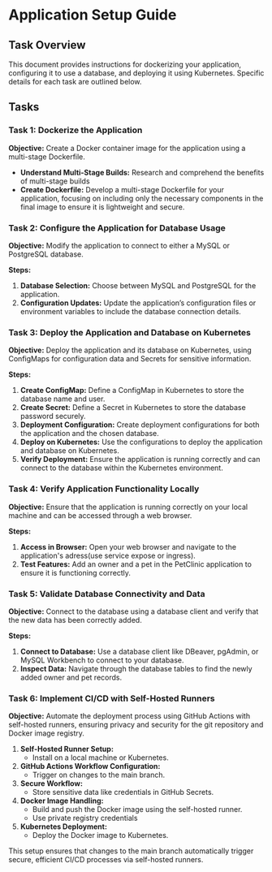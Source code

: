 # Application Setup Guide

## Task Overview

This document provides instructions for dockerizing your application, configuring it to use a database, and deploying it using Kubernetes. Specific details for each task are outlined below.

## Tasks

### Task 1: Dockerize the Application

**Objective:** Create a Docker container image for the application using a multi-stage Dockerfile.

- **Understand Multi-Stage Builds:** Research and comprehend the benefits of multi-stage builds
- **Create Dockerfile:** Develop a multi-stage Dockerfile for your application, focusing on including only the necessary components in the final image to ensure it is lightweight and secure.


### Task 2: Configure the Application for Database Usage

**Objective:** Modify the application to connect to either a MySQL or PostgreSQL database.

**Steps:**
1. **Database Selection:** Choose between MySQL and PostgreSQL for the application.
2. **Configuration Updates:** Update the application’s configuration files or environment variables to include the database connection details.

### Task 3: Deploy the Application and Database on Kubernetes

**Objective:** Deploy the application and its database on Kubernetes, using ConfigMaps for configuration data and Secrets for sensitive information.

**Steps:**
1. **Create ConfigMap:** Define a ConfigMap in Kubernetes to store the database name and user.
2. **Create Secret:** Define a Secret in Kubernetes to store the database password securely.
3. **Deployment Configuration:** Create deployment configurations for both the application and the chosen database.
4. **Deploy on Kubernetes:** Use the configurations to deploy the application and database on Kubernetes.
5. **Verify Deployment:** Ensure the application is running correctly and can connect to the database within the Kubernetes environment.

### Task 4: Verify Application Functionality Locally

**Objective:** Ensure that the application is running correctly on your local machine and can be accessed through a web browser.

**Steps:**
1. **Access in Browser:** Open your web browser and navigate to the application's adress(use service expose or ingress).
2. **Test Features:** Add an owner and a pet in the PetClinic application to ensure it is functioning correctly.

### Task 5: Validate Database Connectivity and Data

**Objective:** Connect to the database using a database client and verify that the new data has been correctly added.

**Steps:**
1. **Connect to Database:** Use a database client like DBeaver, pgAdmin, or MySQL Workbench to connect to your database.
2. **Inspect Data:** Navigate through the database tables to find the newly added owner and pet records.

### Task 6: Implement CI/CD with Self-Hosted Runners

**Objective:** Automate the deployment process using GitHub Actions with self-hosted runners, ensuring privacy and security for the git repository and Docker image registry.

1. **Self-Hosted Runner Setup:**
   - Install on a local machine or Kubernetes.
2. **GitHub Actions Workflow Configuration:**
   - Trigger on changes to the main branch.
3. **Secure Workflow:**
   - Store sensitive data like credentials in GitHub Secrets.
4. **Docker Image Handling:**
   - Build and push the Docker image using the self-hosted runner.
   - Use private registry credentials 
5. **Kubernetes Deployment:**
   - Deploy the Docker image to Kubernetes.

This setup ensures that changes to the main branch automatically trigger secure, efficient CI/CD processes via self-hosted runners.

